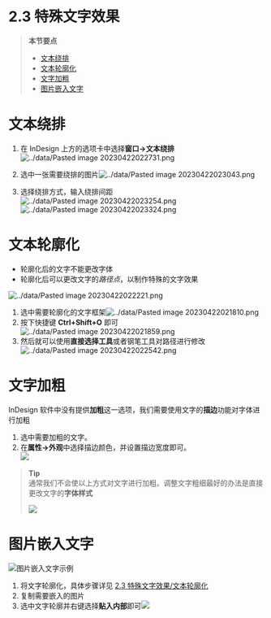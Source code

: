 # 2.3 特殊文字效果

> **本节要点**
> - [文本绕排](#文本绕排)
> - [文本轮廓化](#文本轮廓化)
> - [文字加粗](#文字加粗)
> - [图片嵌入文字](#图片嵌入文字)

# 文本绕排
1. 在 InDesign 上方的选项卡中选择**窗口->文本绕排**![../data/Pasted image 20230422022731.png](../data/Pasted%20image%2020230422022731.png)

2. 选中一张需要绕排的图片![../data/Pasted image 20230422023043.png](../data/Pasted%20image%2020230422023043.png)

3. 选择绕排方式，输入绕排间距![../data/Pasted image 20230422023254.png](../data/Pasted%20image%2020230422023254.png) ![../data/Pasted image 20230422023324.png](../data/Pasted%20image%2020230422023324.png)

# 文本轮廓化
- 轮廓化后的文字不能更改字体
- 轮廓化后可以更改文字的*路径点*，以制作特殊的文字效果

![../data/Pasted image 20230422022221.png](../data/Pasted%20image%2020230422022221.png)
1. 选中需要轮廓化的文字框架![../data/Pasted image 20230422021810.png](../data/Pasted%20image%2020230422021810.png)
2. 按下快捷键 **Ctrl+Shift+O** 即可![../data/Pasted image 20230422021859.png](../data/Pasted%20image%2020230422021859.png)
3. 然后就可以使用**直接选择工具**或者钢笔工具对路径进行修改![../data/Pasted image 20230422022542.png](../data/Pasted%20image%2020230422022542.png)

# 文字加粗
InDesign 软件中没有提供**加粗**这一选项，我们需要使用文字的**描边**功能对字体进行加粗
1. 选中需要加粗的文字。  
2. 在**属性->外观**中选择描边颜色，并设置描边宽度即可。  
![](../data/Pasted%20image%2020230502180842.png)

> **Tip**  
> 通常我们不会使以上方式对文字进行加粗。调整文字粗细最好的办法是直接更改文字的**字体样式**
> 
> ![](../data/Pasted%20image%2020230502181049.png)

# 图片嵌入文字

![图片嵌入文字示例](../data/Pasted%20image%2020230808134900.png)

1. 将文字轮廓化，具体步骤详见 [2.3 特殊文字效果/文本轮廓化](#文本轮廓化)
2. 复制需要嵌入的图片
3. 选中文字轮廓并右键选择**贴入内部**即可![](../data/Pasted%20image%2020230808135328.png)